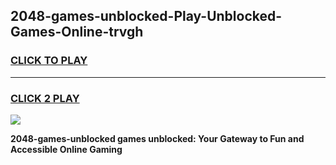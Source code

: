 
## 2048-games-unblocked-Play-Unblocked-Games-Online-trvgh
<h3>
<a href="https://premium76.site?title=2048-games-unblocked&ref=24A">CLICK TO PLAY</a></h3>
<hr>

<h3>
<a href="https://premium76.site?title=2048-games-unblocked&ref=24A">CLICK 2 PLAY</a>
  
</h3>

<a href="https://premium76.site?title=2048-games-unblocked&ref=24A"><img src="https://clearcache.store/games.png"></a>


**2048-games-unblocked games unblocked: Your Gateway to Fun and Accessible Online Gaming**

